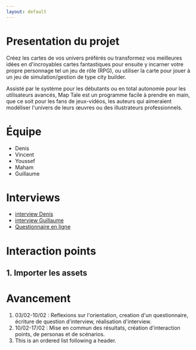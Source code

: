 ```yaml
---
layout: default
---
```


# Presentation du projet

Créez les cartes de vos univers préférés ou transformez vos meilleures idées en d'incroyables cartes fantastiques pour ensuite y incarner votre propre personnage tel un jeu de rôle (RPG), ou utiliser la carte pour jouer à un jeu de simulation/gestion de type city builder.

Assisté par le système pour les débutants ou en total autonomie pour les utilisateurs avancés, Map Tale est un programme facile à prendre en main, que ce soit pour les fans de jeux-vidéos, les auteurs qui aimeraient modéliser l'univers de leurs œuvres ou des illustrateurs professionnels.

# Équipe
* Denis
* Vincent
* Youssef
* Maham
* Guillaume

# Interviews
*  [interview Denis](./interview_Denis.md)
*  [interview Guillaume](./interview_guillaume.md)
*  [Questionnaire en ligne](https://docs.google.com/forms/d/1FWxvkG8uJ6wLqypNkvlWa17EJM0FGBUMOEpvHyps7bA/viewanalytics)


# Interaction points
## 1. Importer les assets


# Avancement

1.  03/02-10/02 : Reflexions sur l'orientation, creation d'un questionnaire, écriture de question d'interview, réalisation d'interview.
2.  10/02-17/02 : Mise en commun des résultats, création d'interaction points, de personas et de scénarios.
3.  This is an ordered list following a header.
